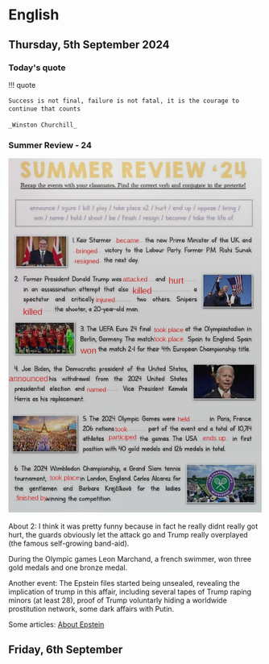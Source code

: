 # English
## Thursday, 5th September 2024

### Today's quote
!!! quote

	Success is not final, failure is not fatal, it is the courage to continue that counts
	
	_Winston Churchill_

### Summer Review - 24

![Summer Review - 24](../assets/noscans/english/summer-review-24.png)

About 2: I think it was pretty funny because in fact he really didnt really got hurt, the guards obviously let the attack go and Trump really overplayed (the famous self-growing band-aid).


During the Olympic games Leon Marchand, a french swimmer, won three gold medals and one bronze medal.

Another event: 
The Epstein files started being unsealed, revealing the implication of trump in this affair, including several tapes of Trump raping minors (at least 28), proof of Trump voluntarly hiding a worldwide prostitution network, some dark affairs with Putin. 

Some articles: 
[About Epstein](https://www.reddit.com/r/AnythingGoesNews/search/?q=epstein)

## Friday, 6th September